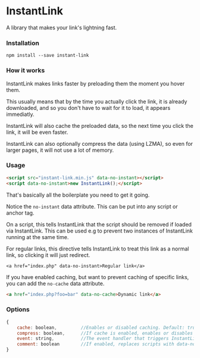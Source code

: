 # InstantLink

A library that makes your link's lightning fast.

### Installation

`npm install --save instant-link`

### How it works

InstantLink makes links faster by preloading them the moment you hover them.

This usually means that by the time you actually click the link, it is already downloaded, and so you don't have to wait for it to load, it appears immediatly.

InstantLink will also cache the preloaded data, so the next time you click the link, it will be even faster.

InstantLink can also optionally compress the data (using LZMA), so even for larger pages, it will not use a lot of memory.

### Usage

```html
<script src="instant-link.min.js" data-no-instant></script>
<script data-no-instant>new InstantLink();</script>
```

That's basically all the boilerplate you need to get it going.

Notice the `no-instant` data attribute. This can be put into any script or anchor tag.

On a script, this tells InstantLink that the script should be removed if loaded via InstantLink. This can be used e.g to prevent two instances of InstantLink running at the same time.

For regular links, this directive tells InstantLink to treat this link as a normal link, so clicking it will just redirect.

```
<a href="index.php" data-no-instant>Regular link</a>
```

If you have enabled caching, but want to prevent caching of specific links, you can add the `no-cache` data attribute.

```html
<a href="index.php?foo=bar" data-no-cache>Dynamic link</a>
```

### Options

```javascript
{
    cache: boolean,         //Enables or disabled caching. Default: true
    compress: boolean,      //If cache is enabled, enables or disables LZMA compression on data. Default: true
    event: string,          //The event handler that triggers InstantLink. Default: 'mouseover'
    comment: boolean        //If enabled, replaces scripts with data-no-instant with a html comment. Default: true
}
```
